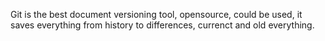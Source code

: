 Git is the best document versioning tool, opensource, could be used, it saves everything from history to differences, currenct and old everything.